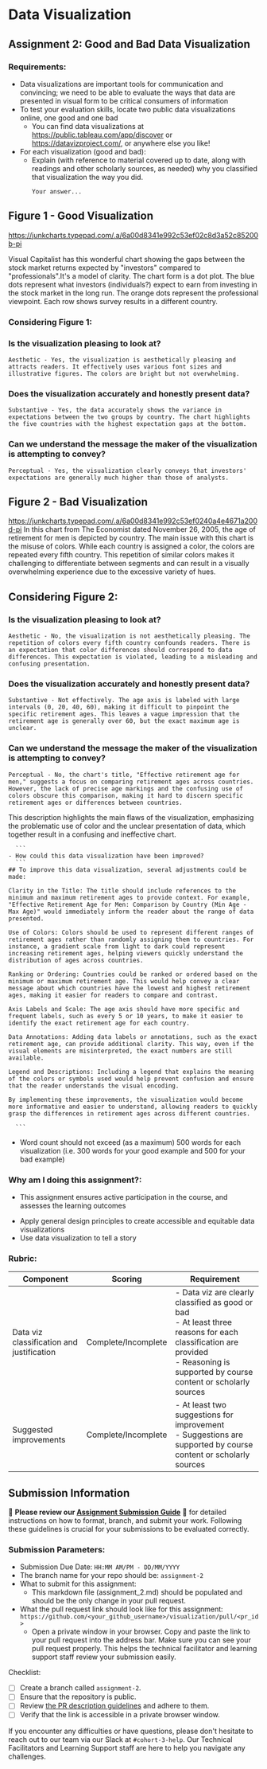 # Data Visualization

## Assignment 2: Good and Bad Data Visualization

### Requirements:

- Data visualizations are important tools for communication and convincing; we need to be able to evaluate the ways that data are presented in visual form to be critical consumers of information 
- To test your evaluation skills, locate two public data visualizations online, one good and one bad  
    - You can find data visualizations at https://public.tableau.com/app/discover or https://datavizproject.com/, or anywhere else you like! 
- For each visualization (good and bad):  
    - Explain (with reference to material covered up to date, along with readings and other scholarly sources, as needed) why you classified that visualization the way you did.
      ```
      Your answer...

## Figure 1 - Good Visualization
https://junkcharts.typepad.com/.a/6a00d8341e992c53ef02c8d3a52c85200b-pi
      
Visual Capitalist has this wonderful chart showing the gaps between the stock market returns expected by "investors" compared to "professionals".It's a model of clarity. The chart form is a dot plot. The blue dots represent what investors (individuals?) expect to earn from investing in the stock market in the long run. The orange dots represent the professional viewpoint. Each row shows survey results in a different country.

### Considering Figure 1:

### Is the visualization pleasing to look at?
    Aesthetic - Yes, the visualization is aesthetically pleasing and attracts readers. It effectively uses various font sizes and illustrative figures. The colors are bright but not overwhelming.

### Does the visualization accurately and honestly present data?
    Substantive - Yes, the data accurately shows the variance in expectations between the two groups by country. The chart highlights the five countries with the highest expectation gaps at the bottom.

### Can we understand the message the maker of the visualization is attempting to convey?
    Perceptual - Yes, the visualization clearly conveys that investors' expectations are generally much higher than those of analysts.


## Figure 2 - Bad Visualization
https://junkcharts.typepad.com/.a/6a00d8341e992c53ef0240a4e4671a200d-pi
In this chart from The Economist dated November 26, 2005, the age of retirement for men is depicted by country. The main issue with this chart is the misuse of colors. While each country is assigned a color, the colors are repeated every fifth country. This repetition of similar colors makes it challenging to differentiate between segments and can result in a visually overwhelming experience due to the excessive variety of hues.

## Considering Figure 2:

### Is the visualization pleasing to look at?
    Aesthetic - No, the visualization is not aesthetically pleasing. The repetition of colors every fifth country confounds readers. There is an expectation that color differences should correspond to data differences. This expectation is violated, leading to a misleading and confusing presentation.

### Does the visualization accurately and honestly present data?
    Substantive - Not effectively. The age axis is labeled with large intervals (0, 20, 40, 60), making it difficult to pinpoint the specific retirement ages. This leaves a vague impression that the retirement age is generally over 60, but the exact maximum age is unclear.

### Can we understand the message the maker of the visualization is attempting to convey?
    Perceptual - No, the chart's title, "Effective retirement age for men," suggests a focus on comparing retirement ages across countries. However, the lack of precise age markings and the confusing use of colors obscure this comparison, making it hard to discern specific retirement ages or differences between countries.

This description highlights the main flaws of the visualization, emphasizing the problematic use of color and the unclear presentation of data, which together result in a confusing and ineffective chart.

      ```
    - How could this data visualization have been improved?  
      ```
    ## To improve this data visualization, several adjustments could be made:

    Clarity in the Title: The title should include references to the minimum and maximum retirement ages to provide context. For example, "Effective Retirement Age for Men: Comparison by Country (Min Age - Max Age)" would immediately inform the reader about the range of data presented.

    Use of Colors: Colors should be used to represent different ranges of retirement ages rather than randomly assigning them to countries. For instance, a gradient scale from light to dark could represent increasing retirement ages, helping viewers quickly understand the distribution of ages across countries.

    Ranking or Ordering: Countries could be ranked or ordered based on the minimum or maximum retirement age. This would help convey a clear message about which countries have the lowest and highest retirement ages, making it easier for readers to compare and contrast.

    Axis Labels and Scale: The age axis should have more specific and frequent labels, such as every 5 or 10 years, to make it easier to identify the exact retirement age for each country.

    Data Annotations: Adding data labels or annotations, such as the exact retirement age, can provide additional clarity. This way, even if the visual elements are misinterpreted, the exact numbers are still available.

    Legend and Descriptions: Including a legend that explains the meaning of the colors or symbols used would help prevent confusion and ensure that the reader understands the visual encoding.

    By implementing these improvements, the visualization would become more informative and easier to understand, allowing readers to quickly grasp the differences in retirement ages across different countries.
     
      ```
- Word count should not exceed (as a maximum) 500 words for each visualization (i.e. 
300 words for your good example and 500 for your bad example)

### Why am I doing this assignment?:

- This assignment ensures active participation in the course, and assesses the learning outcomes
* Apply general design principles to create accessible and equitable data visualizations
* Use data visualization to tell a story

### Rubric:

| Component               | Scoring   | Requirement                                                 |
|-------------------------|-----------|-------------------------------------------------------------|
| Data viz classification and justification | Complete/Incomplete | - Data viz are clearly classified as good or bad<br />- At least three reasons for each classification are provided<br />- Reasoning is supported by course content or scholarly sources |
| Suggested improvements  | Complete/Incomplete | - At least two suggestions for improvement<br />- Suggestions are supported by course content or scholarly sources |

## Submission Information

🚨 **Please review our [Assignment Submission Guide](https://github.com/UofT-DSI/onboarding/blob/main/onboarding_documents/submissions.md)** 🚨 for detailed instructions on how to format, branch, and submit your work. Following these guidelines is crucial for your submissions to be evaluated correctly.

### Submission Parameters:
* Submission Due Date: `HH:MM AM/PM - DD/MM/YYYY`
* The branch name for your repo should be: `assignment-2`
* What to submit for this assignment:
    * This markdown file (assignment_2.md) should be populated and should be the only change in your pull request.
* What the pull request link should look like for this assignment: `https://github.com/<your_github_username>/visualization/pull/<pr_id>`
    * Open a private window in your browser. Copy and paste the link to your pull request into the address bar. Make sure you can see your pull request properly. This helps the technical facilitator and learning support staff review your submission easily.

Checklist:
- [ ] Create a branch called `assignment-2`.
- [ ] Ensure that the repository is public.
- [ ] Review [the PR description guidelines](https://github.com/UofT-DSI/onboarding/blob/main/onboarding_documents/submissions.md#guidelines-for-pull-request-descriptions) and adhere to them.
- [ ] Verify that the link is accessible in a private browser window.

If you encounter any difficulties or have questions, please don't hesitate to reach out to our team via our Slack at `#cohort-3-help`. Our Technical Facilitators and Learning Support staff are here to help you navigate any challenges.
